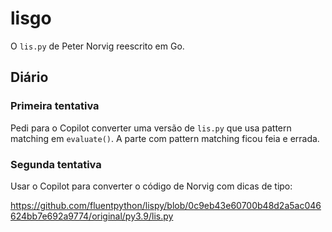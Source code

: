 # lisgo

O `lis.py` de Peter Norvig reescrito em Go.

## Diário

### Primeira tentativa

Pedi para o Copilot converter uma versão de `lis.py`
que usa pattern matching em `evaluate()`.
A parte com pattern matching ficou feia e errada.

### Segunda tentativa

Usar o Copilot para converter o código de Norvig com
dicas de tipo:

https://github.com/fluentpython/lispy/blob/0c9eb43e60700b48d2a5ac046624bb7e692a9774/original/py3.9/lis.py

